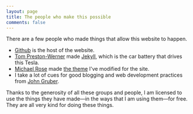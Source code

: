 ```yaml
---
layout: page
title: The people who make this possible
comments: false
---
```


There are a few people who made things that allow this website to happen.

* [Github](https://github.com) is the host of the website.
* [Tom Preston-Werner](http://tom.preston-werner.com) made [Jekyll](http://jekyllrb.com/), which is the car battery that drives this Tesla.
* [Michael Rose](https://mademistakes.com) made [the theme](https://mademistakes.com/work/hpstr-jekyll-theme/) I've modified for the site.
* I take a lot of cues for good blogging and web development practices from [John Gruber](http://daringfireball.net).

Thanks to the generosity of all these groups and people, I am licensed to use the things they have made—in the ways that I am using them—for free. They are all very kind for doing these things.